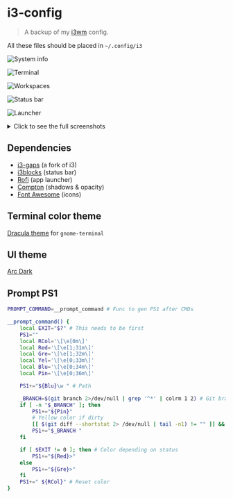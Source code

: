 # i3-config

> A backup of my [i3wm](https://i3wm.org/) config.

All these files should be placed in `~/.config/i3`

![System info](https://i.imgur.com/f2FhWmT.png)

![Terminal](https://i.imgur.com/6EvkVhF.png)

![Workspaces](https://i.imgur.com/D8fTUBR.png)

![Status bar](https://i.imgur.com/rCi4jiF.png)

![Launcher](https://i.imgur.com/ahM3xgL.png)

<details>
<summary>Click to see the full screenshots</summary>
	
![Screenshot](https://i.imgur.com/1mkvCdf.png)

![Screenshot](https://i.imgur.com/YXWsQTR.png)

</details>


## Dependencies

- [i3-gaps](https://github.com/Airblader/i3) (a fork of i3)
- [i3blocks](https://github.com/vivien/i3blocks) (status bar)
- [Rofi](https://github.com/DaveDavenport/rofi) (app launcher)
- [Compton](https://github.com/chjj/compton) (shadows & opacity)
- [Font Awesome](http://fontawesome.io/) (icons)


## Terminal color theme

[Dracula theme](https://github.com/Mayccoll/Gogh/blob/master/content/themes.md#dracula) for `gnome-terminal`


## UI theme

[Arc Dark](https://github.com/horst3180/arc-theme#arc-dark)


## Prompt PS1

```bash
PROMPT_COMMAND=__prompt_command # Func to gen PS1 after CMDs

__prompt_command() {
    local EXIT="$?" # This needs to be first
    PS1=""
    local RCol='\[\e[0m\]'
    local Red='\[\e[1;31m\]'
    local Gre='\[\e[1;32m\]'
    local Yel='\[\e[0;33m\]'
    local Blu='\[\e[0;34m\]'
    local Pin='\[\e[0;36m\]'

    PS1+="${Blu}\w " # Path

    _BRANCH=$(git branch 2>/dev/null | grep '^*' | colrm 1 2) # Git branch
    if [ -n "$_BRANCH" ]; then
    	PS1+="${Pin}"
    	# Yellow color if dirty
    	[[ $(git diff --shortstat 2> /dev/null | tail -n1) != "" ]] && PS1+="${Yel}"
    	PS1+="$_BRANCH "
	fi

    if [ $EXIT != 0 ]; then # Color depending on status
        PS1+="${Red}>"
    else
        PS1+="${Gre}>"
    fi
    PS1+=" ${RCol}" # Reset color
}

```
